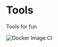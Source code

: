 # Tools
Tools for fun

![Docker Image CI](https://github.com/Z-M-Huang/Tools/workflows/Docker%20Image%20CI/badge.svg?branch=master)
